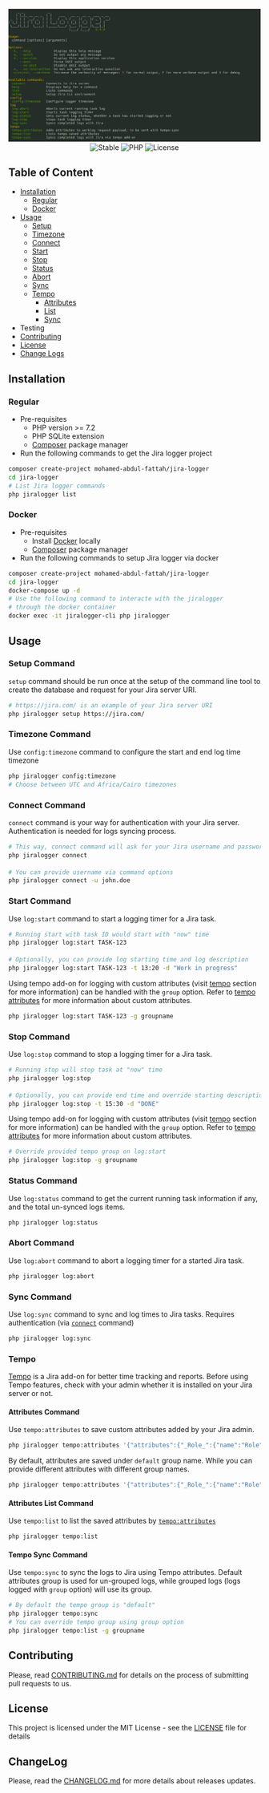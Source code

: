 <p align="center">
    <img src="/jiralogger.png">
    <img alt ="Stable" src="https://img.shields.io/badge/stable-0.4.0-blue.svg">
    <img alt="PHP" src="https://img.shields.io/badge/php-^7.2-green">
    <img alt="License" src="https://img.shields.io/badge/license-MIT-yellowgreen.svg">
</p>

## Table of Content
* [Installation](#installation)
    * [Regular](#regular)
    * [Docker](#docker)
* [Usage](#usage)
    * [Setup](#setup-command)
    * [Timezone](#timezone-command)
    * [Connect](#connect-command)
    * [Start](#start-command)
    * [Stop](#stop-command)
    * [Status](#status-command)
    * [Abort](#abort-command)
    * [Sync](#sync-command)
    * [Tempo](#tempo)
        * [Attributes](#attributes-command)
        * [List](#attributes-list-command)
        * [Sync](#tempo-sync-command)
* Testing
* [Contributing](#contributing)
* [License](#license)
* [Change Logs](#changelog)

## Installation
### Regular
- Pre-requisites
    - PHP version >= 7.2
    - PHP SQLite extension
    - [Composer](https://getcomposer.org) package manager
- Run the following commands to get the Jira logger project
```bash
composer create-project mohamed-abdul-fattah/jira-logger
cd jira-logger
# List Jira logger commands
php jiralogger list
```

### Docker
- Pre-requisites
    - Install [Docker](https://docs.docker.com/install/) locally
    - [Composer](https://getcomposer.org) package manager
- Run the following commands to setup Jira logger via docker
```bash
composer create-project mohamed-abdul-fattah/jira-logger
cd jira-logger
docker-compose up -d
# Use the following command to interacte with the jiralogger
# through the docker container
docker exec -it jiralogger-cli php jiralogger
```

## Usage
### Setup Command
`setup` command should be run once at the setup of the command line tool 
to create the database and request for your Jira server URI.
```bash
# https://jira.com/ is an example of your Jira server URI
php jiralogger setup https://jira.com/
```

### Timezone Command
Use `config:timezone` command to configure the start and end log time timezone
```bash
php jiralogger config:timezone
# Choose between UTC and Africa/Cairo timezones
```

### Connect Command
`connect` command is your way for authentication with your Jira server. 
Authentication is needed for logs syncing process.
```bash
# This way, connect command will ask for your Jira username and password
php jiralogger connect

# You can provide username via command options
php jiralogger connect -u john.doe
```

### Start Command
Use `log:start` command to start a logging timer for a Jira task.
```bash
# Running start with task ID would start with "now" time
php jiralogger log:start TASK-123

# Optionally, you can provide log starting time and log description
php jiralogger log:start TASK-123 -t 13:20 -d "Work in progress"
```
Using tempo add-on for logging with custom attributes (visit [tempo](#tempo) section for more information)
can be handled with the `group` option. Refer to [tempo attributes](#attributes-command) for more information about custom attributes.
```bash
php jiralogger log:start TASK-123 -g groupname
```

### Stop Command
Use `log:stop` command to stop a logging timer for a Jira task.
```bash
# Running stop will stop task at "now" time
php jiralogger log:stop

# Optionally, you can provide end time and override starting description
php jiralogger log:stop -t 15:30 -d "DONE"
```
Using tempo add-on for logging with custom attributes (visit [tempo](#tempo) section for more information)
can be handled with the `group` option. Refer to [tempo attributes](#attributes-command) for more information about custom attributes.
```bash
# Override provided tempo group on log:start
php jiralogger log:stop -g groupname
```

### Status Command
Use `log:status` command to get the current running task information if any,
and the total un-synced logs items.
```bash
php jiralogger log:status
```

### Abort Command
Use `log:abort` command to abort a logging timer for a started Jira task.
```bash
php jiralogger log:abort
```

### Sync Command
Use `log:sync` command to sync and log times to Jira tasks. 
Requires authentication (via [`connect`](#connect-command) command)
```bash
php jiralogger log:sync
```

### Tempo
[Tempo](https://www.tempo.io/) is a Jira add-on for better time tracking and reports.
Before using Tempo features, check with your admin whether it is installed on your Jira server or not.

#### Attributes Command
Use `tempo:attributes` to save custom attributes added by your Jira admin.
```bash
php jiralogger tempo:attributes '{"attributes":{"_Role_":{"name":"Role","value":"Developer"}}}'
```
By default, attributes are saved under `default` group name.
While you can provide different attributes with different group names.
```bash
php jiralogger tempo:attributes '{"attributes":{"_Role_":{"name":"Role","value":"Developer"}}}' -g mygroup
```

#### Attributes List Command
Use `tempo:list` to list the saved attributes by [`tempo:attributes`](#attributes-command)
```bash
php jiralogger tempo:list
```

#### Tempo Sync Command
Use `tempo:sync` to sync the logs to Jira using Tempo attributes.
Default attributes group is used for un-grouped logs, while grouped logs (logs logged with `group` option)
will use its group.
```bash
# By default the tempo group is "default"
php jiralogger tempo:sync
# You can override tempo group using group option
php jiralogger tempo:list -g groupname
```

## Contributing
Please, read [CONTRIBUTING.md](/CONTRIBUTING.md) for details on the process of submitting pull requests to us.

## License
This project is licensed under the MIT License - see the [LICENSE](/LICENSE) file for details

## ChangeLog
Please, read the [CHANGELOG.md](/CHANGELOG.md) for more details about releases updates.
